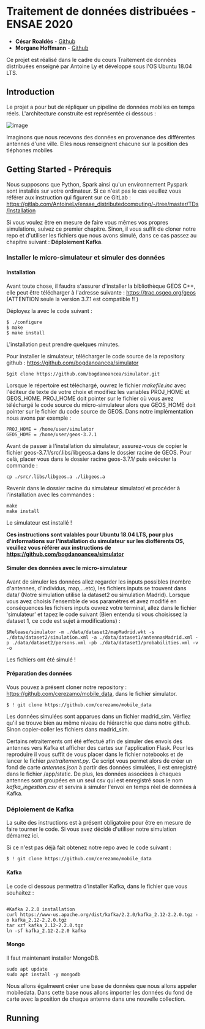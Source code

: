 # Traitement de données distribuées - ENSAE 2020

* **César Roaldès**  - [Github](https://github.com/CesarRoaldes)
* **Morgane Hoffmann**  - [Github](https://github.com/cerezamo)


Ce projet est réalisé dans le cadre du cours Traitement de données distribuées enseigné par Antoine Ly et développé sous l'OS Ubuntu 18.04 LTS.

## Introduction 

Le projet a pour but de répliquer un pipeline de données mobiles en temps réels. L'architecture construite est représentée ci dessous : 

![image](https://github.com/cerezamo/mobile_data/blob/master/images/schema.PNG)

Imaginons que nous recevons des données en provenance des différentes antennes d'une ville. Elles nous renseignent chacune sur la position des tléphones mobiles

## Getting Started - Prérequis

Nous supposons que Python, Spark ainsi qu'un environnement Pyspark sont installés sur votre ordinateur. Si ce n'est pas le cas veuillez vous référer aux instruction qui figurent sur ce GitLab :  https://gitlab.com/AntoineLy/ensae_distributedcomputing/-/tree/master/TDs/Installation

Si vous voulez être en mesure de faire vous mêmes vos propres simulations, suivez ce premier chapitre. Sinon, il vous suffit de cloner notre repo et d'utiliser les fichiers que nous avons simulé, dans ce cas passez au chapitre suivant : **Déploiement Kafka**.

### Installer le micro-simulateur et simuler des données 

#### Installation 

Avant toute chose, il faudra s'assurer d'installer la bibliothèque GEOS C++, elle peut être télécharger à l'adresse suivante :  https://trac.osgeo.org/geos (ATTENTION seule la version 3.7.1 est compatible !! )

Déployez la avec le code suivant : 

```
$ ./configure
$ make
$ make install
```
L'installation peut prendre quelques minutes. 


Pour installer le simulateur, télécharger le code source de la repository github : https://github.com/bogdanoancea/simulator 

```
$git clone https://github.com/bogdanoancea/simulator.git
```

Lorsque le répertoire est téléchargé, ouvrez le fichier *makefile.inc* avec l'éditeur de texte de votre choix et modifiez les variables PROJ_HOME et GEOS_HOME. PROJ_HOME doit pointer sur le fichier où vous avez téléchargé le code source du micro-simulateur alors que GEOS_HOME doit pointer sur le fichier du code source de GEOS. Dans notre implémentation nous avons par exemple : 


```
PROJ_HOME = /home/user/simulator
GEOS_HOME = /home/user/geos-3.7.1
```

Avant de passer à l'installation du simulateur, assurez-vous de copier le fichier geos-3.7.1/src/.libs/libgeos.a dans le dossier racine de GEOS. Pour celà, placer vous dans le dossier racine geos-3.7.1/ puis exécuter la commande :

```
cp ./src/.libs/libgeos.a ./libgeos.a
```

Revenir dans le dossier racine du simulateur simulator/ et procéder à l'installation avec les commandes :

```
make 
make install
```

Le simulateur est installé ! 

**Ces instructions sont valables pour Ubuntu 18.04 LTS, pour plus d'informations sur l'installation du simulateur sur les diofférents OS, veuillez vous référer aux instructions de https://github.com/bogdanoancea/simulator**

#### Simuler des données avec le micro-simulateur 

Avant de simuler les données allez regarder les inputs possibles (nombre d'antennes, d'individus, map,...etc), les fichiers inputs se trouvent dans data/ (Notre simulation utilise la dataset2 ou simulation Madrid). Lorsque vous avez choisis l'ensemble de vos paramètres et avez modifié en conséquences les fichiers inputs ouvrez votre terminal, allez dans le fichier 'simulateur' et tapez le code suivant (Bien entendu si vous choisissez la dataset 1, ce code est sujet à modifications) : 

```
$Release/simulator -m ./data/dataset2/mapMadrid.wkt -s ./data/dataset2/simulation.xml -a ./data/dataset1/antennasMadrid.xml -p ./data/dataset2/persons.xml -pb ./data/dataset1/probabilities.xml -v -o
```

Les fichiers ont été simulé ! 


#### Préparation des données 

Vous pouvez à présent cloner notre repository : https://github.com/cerezamo/mobile_data, dans le fichier simulator. 
```
$ ! git clone https://github.com/cerezamo/mobile_data

```

Les données simulées sont apparues dans un fichier madrid_sim. Vérfiez qu'il se trouve bien au même niveau de hiérarchie que dans notre github. Sinon copier-coller les fichiers dans madrid_sim. 

Certains retraitements ont été effectué afin de simuler des envois des antennes vers Kafka et afficher des cartes sur l'application Flask. Pour les reproduire il vous suffit de vous placer dans le fichier notebooks et de lancer le fichier *pretraitement.py*. Ce script vous permet alors de créer un fond de carte *antennes.json* à partir des données simulées, il est enregistré dans le fichier /app/static. De plus, les données associées à chaques antennes sont groupées en un seul csv qui est enregistré sous le nom *kafka_ingestion.csv* et servira à simuler l'envoi en temps réel de données à Kafka. 



### Déploiement de Kafka

La suite des instructions est à présent obligatoire pour être en mesure de faire tourner le code. Si vous avez décidé d'utiliser notre simulation démarrez ici. 

Si ce n'est pas déjà fait obtenez notre repo avec le code suivant : 
```
$ ! git clone https://github.com/cerezamo/mobile_data

```

#### Kafka

Le code ci dessous permettra d'installer Kafka, dans le fichier que vous souhaitez : 

```

#Kafka 2.2.0 installation
curl https://www-us.apache.org/dist/kafka/2.2.0/kafka_2.12-2.2.0.tgz -o kafka_2.12-2.2.0.tgz
tar xzf kafka_2.12-2.2.0.tgz
ln -sf kafka_2.12-2.2.0 kafka

```


#### Mongo

Il faut maintenant installer MongoDB. 
```
sudo apt update
sudo apt install -y mongodb
```

Nous allons égalmeent créer une base de données que nous allons appeler mobiledata. Dans cette base nous allons importer les données du fond de carte avec la position de chaque antenne dans une nouvelle collection. 


## Running 










